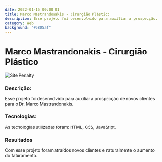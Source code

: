 ```yaml
---
date: 2022-01-15 00:00:01
title: Marco Mastrandonakis - Cirurgião Plástico
description: Esse projeto foi desenvolvido para auxiliar a prospecção...
category: Web
background: "#6805af"
---
```


# Marco Mastrandonakis - Cirurgião Plástico
![Site Penalty](/assets/img/marco-mastrandonakis.png)

### Descrição:
Esse projeto foi desenvolvido para auxiliar a prospecção de novos clientes para o Dr. Marco Mastrandonakis.

### Tecnologias:
As tecnologias utilizadas foram: HTML, CSS, JavaSript.

### Resultados
Com esse projeto foram atraídos novos clientes e naturalmente o aumento do faturamento.